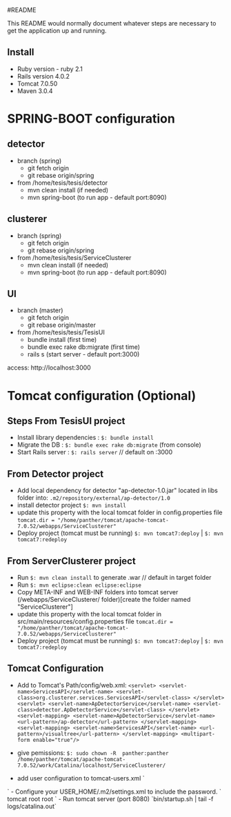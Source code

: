 #README

This README would normally document whatever steps are necessary to get the
application up and running.

Install
-------

* Ruby version - ruby 2.1
* Rails version 4.0.2
* Tomcat 7.0.50
* Maven 3.0.4

SPRING-BOOT configuration
=========================
detector 
--------
- branch (spring)
	- git fetch origin
	- git rebase origin/spring
- from /home/tesis/tesis/detector 
	- mvn clean install (if needed)
	- mvn spring-boot (to run app - default port:8090)


clusterer
---------
- branch (spring)
	- git fetch origin
	- git rebase origin/spring
- from /home/tesis/tesis/ServiceClusterer
	- mvn clean install (if needed)
	- mvn spring-boot (to run app - default port:8090)
	
UI
--
- branch (master)
	- git fetch origin
	- git rebase origin/master
- from /home/tesis/tesis/TesisUI
	- bundle install (first time)
	- bundle exec rake db:migrate (first time)
	 - rails s (start server  - default port:3000)

access: http://localhost:3000


Tomcat configuration (Optional)
===============================

Steps
From TesisUI project
----------------------------
- Install library dependencies
  : `$: bundle install`
- Migrate the DB
  : `$: bundle exec rake db:migrate` (from console) 
- Start Rails server
  : `$: rails server` // default on :3000

From Detector project
----------------------------
- Add local dependency for detector "ap-detector-1.0.jar" located in libs folder into:
  `.m2/repository/external/ap-detector/1.0`
- install detector project
  `$: mvn install`
- update this property with the local tomcat folder in config.properties file 
  `tomcat.dir = "/home/panther/tomcat/apache-tomcat-7.0.52/webapps/ServiceClusterer"` 
- Deploy project (tomcat must be running)
  `$: mvn tomcat7:deploy` | `$: mvn tomcat7:redeploy`

From ServerClusterer project
----------------------------
- Run `$: mvn clean install` to generate .war // default in target folder
- Run `$: mvn eclipse:clean eclipse:eclipse` 
- Copy META-INF and WEB-INF folders into tomcat server (/webapps/ServiceClusterer/ folder)[create the folder named "ServiceClusterer"]
- update this property with the local tomcat folder in src/main/resources/config.properties file 
  `tomcat.dir = "/home/panther/tomcat/apache-tomcat-7.0.52/webapps/ServiceClusterer"` 
- Deploy project (tomcat must be running)
  `$: mvn tomcat7:deploy` | `$: mvn tomcat7:redeploy`

Tomcat Configuration
----------------------------
- Add to Tomcat's Path/config/web.xml:
 `<servlet>
    <servlet-name>ServicesAPI</servlet-name>
    <servlet-class>org.clusterer.services.ServicesAPI</servlet-class>
  </servlet>
  <servlet>
    <servlet-name>ApDetectorService</servlet-name>
    <servlet-class>detector.ApDetectorService</servlet-class>
  </servlet>
  <servlet-mapping>
    <servlet-name>ApDetectorService</servlet-name>
    <url-pattern>/ap-detector</url-pattern>
  </servlet-mapping>
  <servlet-mapping>
    <servlet-name>ServicesAPI</servlet-name>
    <url-pattern>/visualtree</url-pattern>
  </servlet-mapping>
  <multipart-form enable="true"/>`

- give pemissions: 
  `$: sudo chown -R  panther:panther /home/panther/tomcat/apache-tomcat-7.0.52/work/Catalina/localhost/ServiceClusterer/`
- add user configuration to tomcat-users.xml
`<tomcat-users>
<role rolename="manager-gui"/>
  <role rolename="manager-script"/>
  <role rolename="manager-jmx"/>
  <role rolename="manager-status"/>
  <role rolename="admin-gui"/>
  <role rolename="admin-script"/>
  <user username="root" password="root" roles="manager-gui,manager-script,manager-jmx,manager-status,admin-gui,admin-script"/>
</tomcat-users>`
- Configure your USER_HOME/.m2/settings.xml to include the password.
`<settings xmlns="http://maven.apache.org/SETTINGS/1.0.0"
 xmlns:xsi="http://www.w3.org/2001/XMLSchema-instance"
 xsi:schemaLocation="http://maven.apache.org/SETTINGS/1.0.0
 http://maven.apache.org/xsd/settings-1.0.0.xsd">
 <localRepository/>
 <interactiveMode/>
 <usePluginRegistry/>
 <offline/>
 <pluginGroups/>
 <servers>
   <server>
     <id>tomcat</id>
     <username>root</username>
     <password>root</password>
   </server>
 </servers>
 <mirrors/>
 <proxies/>
 <profiles/>
 <activeProfiles/>
</settings>`
- Run tomcat server (port 8080)
  `bin/startup.sh | tail -f logs/catalina.out`







